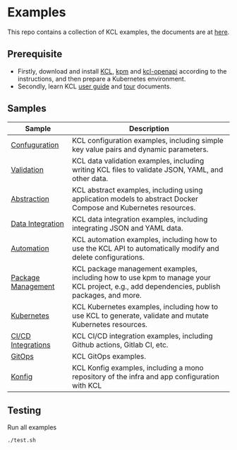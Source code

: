 # Examples

This repo contains a collection of KCL examples, the documents are at [here](https://kcl-lang.io/docs/user_docs/guides/).

## Prerequisite

+ Firstly, download and install [KCL](https://kcl-lang.io/docs/user_docs/getting-started/install), [kpm](https://kcl-lang.io/docs/user_docs/guides/package-management/installation) and [kcl-openapi](https://kcl-lang.io/docs/tools/cli/openapi/quick-start) according to the instructions, and then prepare a Kubernetes environment.
+ Secondly, learn KCL [user guide](https://kcl-lang.io/docs/user_docs/guides/) and [tour](https://kcl-lang.io/docs/reference/lang/tour) documents.

## Samples

| Sample                                          | Description                                                                                                                               |
| ----------------------------------------------- | ----------------------------------------------------------------------------------------------------------------------------------------- |
| [Confuguration](./configuration/)               | KCL configuration examples, including simple key value pairs and dynamic parameters.                                                      |
| [Validation](./validation/)                     | KCL data validation examples, including writing KCL files to validate JSON, YAML, and other data.                                         |
| [Abstraction](./abstraction/)                   | KCL abstract examples, including using application models to abstract Docker Compose and Kubernetes resources.                            |
| [Data Integration](./data-integration/)         | KCL data integration examples, including integrating JSON and YAML data.                                                                  |
| [Automation](./automation/)                     | KCL automation examples, including how to use the KCL API to automatically modify and delete configurations.                              |
| [Package Management](./package-management/)     | KCL package management examples, including how to use kpm to manage your KCL project, e.g., add dependencies, publish packages, and more. |
| [Kubernetes](./kubernetes/)                     | KCL Kubernetes examples, including how to use KCL to generate, validate and mutate Kubernetes resources.                                  |
| [CI/CD Integrations](./ci-integration/)         | KCL CI/CD integration examples, including Github actions, Gitlab CI, etc.                                                                 |
| [GitOps](./gitops/)                             | KCL GitOps examples.                                                                                                                      |
| [Konfig](https://github.com/KusionStack/konfig) | KCL Konfig examples, including a mono repository of the infra and app configuration with KCL                                              |

## Testing

Run all examples

```bash
./test.sh
```
